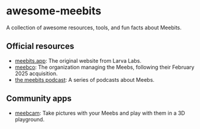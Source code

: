 # awesome-meebits
A collection of awesome resources, tools, and fun facts about Meebits.

## Official resources
- [meebits.app](https://meebits.app): The original website from Larva Labs.
- [meebco](https://x.com/MeebitCompany): The organization managing the Meebs, following their February 2025 acquisition.
- [the meebits podcast](https://www.youtube.com/@TheMeebits): A series of podcasts about Meebs.

## Community apps
- [meebcam](https://meeb.cam): Take pictures with your Meebs and play with them in a 3D playground.
